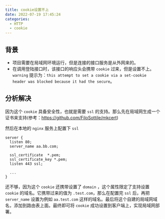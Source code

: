 ```yaml
---
title: cookie设置不上
date: 2022-07-19 17:45:24
categories:
  - HTTP
  - cookie
---
```


<div></div>

<!-- more -->

## 背景

- 项目需要在局域网环境运行，但是连接的接口服务是从外网来的。
- 在调用登陆接口时，该接口的响应头会携带 `cookie` 过来，但是设置不上。`warning` 提示为：`this attempt to set a cookie via a set-cookie header was blocked because it had the secure`。

## 分析解决

因为这个 `cookie` 具备安全性，也就是需要 `ssl` 的支持。那么先在局域网生成一个证书来支持(参考：https://github.com/FiloSottile/mkcert)

然后在本地的 `nginx` 服务上配置下 `ssl`

```nginx
server {
  listen 80;
  server_name aa.bb.com;

  ssl_certificate  *.pem;
  ssl_certificate_key *.pem;
  listen 443 ssl;

  ...
}
```

还不够，因为这个 `cookie` 还携带设置了 `domain` ，这个属性限定了支持设置 `cookie` 的域名。它携带过来的值为 `.test.com`，那么在配置完 `ssl` 后，再把 `server_name` 设置为例如 `aa.test.com` 这样的域名。最后将这个自建的局域网域名，添加到路由表上面。最终即可将 `cookie` 成功设置到客户端上，实现局域网部署。
